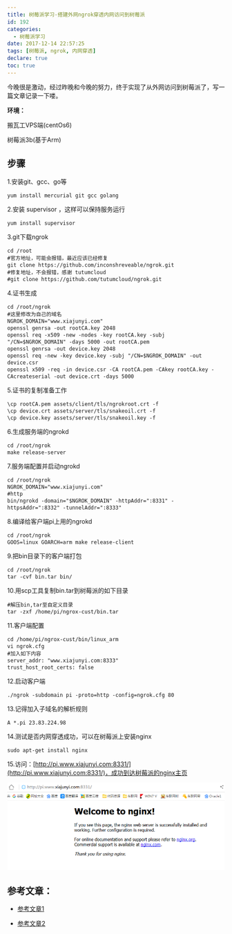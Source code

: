 ```yaml
---
title: 树莓派学习-搭建外网ngrok穿透内网访问到树莓派
id: 192
categories:
  - 树莓派学习
date: 2017-12-14 22:57:25
tags: [树莓派, ngrok, 内网穿透]
declare: true
toc: true
---
```


今晚很是激动，经过昨晚和今晚的努力，终于实现了从外网访问到树莓派了，写一篇文章记录一下喽。

**环境：**

搬瓦工VPS端(centOs6)

树莓派3b(基于Arm) 

<!--more-->

## 步骤

1.安装git、gcc、go等
``` shell 
yum install mercurial git gcc golang
```
2.安装 supervisor ，这样可以保持服务运行
``` shell 
yum install supervisor
```
3.git下载ngrok
``` shell 
cd /root
#官方地址，可能会报错，最近应该已经修复
git clone https://github.com/inconshreveable/ngrok.git
#修复地址，不会报错，感谢 tutumcloud
#git clone https://github.com/tutumcloud/ngrok.git 
```
4.证书生成
``` shell 
cd /root/ngrok 
#这里修改为自己的域名
NGROK_DOMAIN="www.xiajunyi.com"
openssl genrsa -out rootCA.key 2048
openssl req -x509 -new -nodes -key rootCA.key -subj "/CN=$NGROK_DOMAIN" -days 5000 -out rootCA.pem
openssl genrsa -out device.key 2048
openssl req -new -key device.key -subj "/CN=$NGROK_DOMAIN" -out device.csr
openssl x509 -req -in device.csr -CA rootCA.pem -CAkey rootCA.key -CAcreateserial -out device.crt -days 5000 
```
5.证书的复制准备工作
``` shell 
\cp rootCA.pem assets/client/tls/ngrokroot.crt -f
\cp device.crt assets/server/tls/snakeoil.crt -f
\cp device.key assets/server/tls/snakeoil.key -f 
```
6.生成服务端的ngrokd
``` shell 
cd /root/ngrok
make release-server 
```
7.服务端配置并启动ngrokd
``` shell 
cd /root/ngrok
NGROK_DOMAIN="www.xiajunyi.com"
#http
bin/ngrokd -domain="$NGROK_DOMAIN" -httpAddr=":8331" -httpsAddr=":8332" -tunnelAddr=":8333" 
```
8.编译给客户端pi上用的ngrokd
``` shell 
cd /root/ngrok
GOOS=linux GOARCH=arm make release-client 
```
9.把bin目录下的客户端打包
``` shell 
cd /root/ngrok
tar -cvf bin.tar bin/ 
```
10.用scp工具复制bin.tar到树莓派的如下目录
``` shell 
#解压bin,tar至自定义目录
tar -zxf /home/pi/ngrox-cust/bin.tar
```
11.客户端配置
``` shell 
cd /home/pi/ngrox-cust/bin/linux_arm
vi ngrok.cfg
#加入如下内容
server_addr: "www.xiajunyi.com:8333"
trust_host_root_certs: false 
```
12.启动客户端
``` shell 
./ngrok -subdomain pi -proto=http -config=ngrok.cfg 80
```
13.记得加入子域名的解析规则
``` text 
A *.pi 23.83.224.98 
```

14.测试是否内网穿透成功，可以在树莓派上安装nginx
``` shell 
sudo apt-get install nginx 
```

15.访问：[http://pi.www.xiajunyi.com:8331/](http://pi.www.xiajunyi.com:8331/)，成功到达树莓派的nginx主页

![](/img/xjy/smp002.png)


## 参考文章：

+ [参考文章1](https://xicheng412.github.io/2016/09/27/ngrok-config/)

+ [参考文章2](https://www.sfantree.com/ngrok-raspberry-cross-nat/index.html)